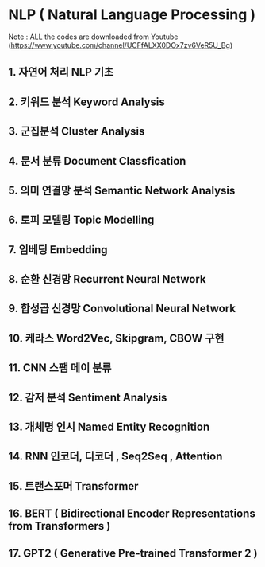 # NLP ( Natural Language Processing ) 

Note : ALL the codes are downloaded from Youtube (https://www.youtube.com/channel/UCFfALXX0DOx7zv6VeR5U_Bg) 

## 1. 자연어 처리 NLP 기초
## 2. 키워드 분석 Keyword Analysis
## 3. 군집분석 Cluster Analysis
## 4. 문서 분류 Document Classfication
## 5. 의미 연결망 분석 Semantic Network Analysis
## 6. 토피 모델링 Topic Modelling
## 7. 임베딩 Embedding
## 8. 순환 신경망 Recurrent Neural Network
## 9. 합성곱 신경망 Convolutional Neural Network
## 10. 케라스  Word2Vec, Skipgram, CBOW 구현
## 11. CNN 스팸 메이 분류
## 12. 감저 분석 Sentiment Analysis
## 13. 개체명 인시 Named Entity Recognition
## 14. RNN 인코더, 디코더 , Seq2Seq , Attention
## 15. 트랜스포머 Transformer
## 16. BERT ( Bidirectional Encoder Representations from Transformers )
## 17. GPT2 ( Generative Pre-trained Transformer 2 )
